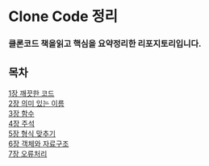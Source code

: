 # Clone Code 정리
### 클론코드 책을읽고 핵심을 요약정리한 리포지토리입니다.


## 목차
[1장 깨끗한 코드](https://github.com/Firedrago95/CleanCode/blob/main/Chapter1%20-%20Intro.md)<br>
[2장 의미 있는 이름](https://github.com/Firedrago95/CleanCode/blob/main/Chapter2%20-%20%EC%9D%98%EB%AF%B8%EC%9E%88%EB%8A%94%20%EC%9D%B4%EB%A6%84.md)<br>
[3장 함수](https://github.com/Firedrago95/CleanCode/blob/main/Chapter3%20-%20%ED%95%A8%EC%88%98.md)<br>
[4장 주석](https://github.com/Firedrago95/CleanCode/blob/main/Chapter4%20-%20%EC%A3%BC%EC%84%9D.md)<br>
[5장 형식 맞추기](https://github.com/Firedrago95/CleanCode/blob/main/Chapter5%20-%20%ED%98%95%EC%8B%9D%20%EB%A7%9E%EC%B6%94%EA%B8%B0.md)<br>
[6장 객체와 자료구조](https://github.com/Firedrago95/CleanCode/blob/main/Chapter6%20-%20%EA%B0%9D%EC%B2%B4%EC%99%80%20%EC%9E%90%EB%A3%8C%EA%B5%AC%EC%A1%B0.md)<br>
[7장 오류처리](https://github.com/Firedrago95/CleanCode/blob/main/Chapter7%20-%20%EC%98%A4%EB%A5%98%EC%B2%98%EB%A6%AC.md)<br>
